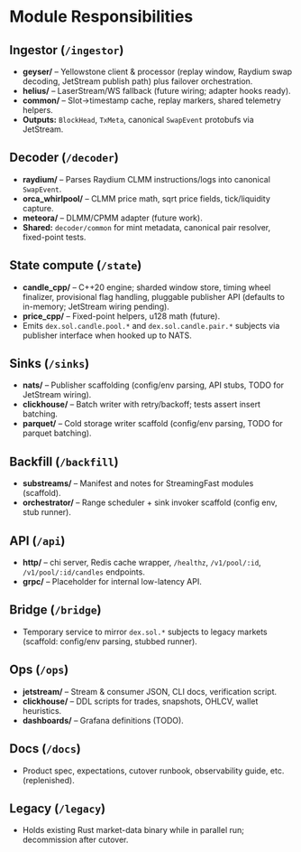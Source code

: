 # Module Responsibilities

## Ingestor (`/ingestor`)
- **geyser/** – Yellowstone client & processor (replay window, Raydium swap decoding, JetStream publish path) plus failover orchestration.
- **helius/** – LaserStream/WS fallback (future wiring; adapter hooks ready).
- **common/** – Slot→timestamp cache, replay markers, shared telemetry helpers.
- **Outputs:** `BlockHead`, `TxMeta`, canonical `SwapEvent` protobufs via JetStream.

## Decoder (`/decoder`)
- **raydium/** – Parses Raydium CLMM instructions/logs into canonical `SwapEvent`.
- **orca_whirlpool/** – CLMM price math, sqrt price fields, tick/liquidity capture.
- **meteora/** – DLMM/CPMM adapter (future work).
- **Shared:** `decoder/common` for mint metadata, canonical pair resolver, fixed-point tests.

## State compute (`/state`)
- **candle_cpp/** – C++20 engine; sharded window store, timing wheel finalizer, provisional flag handling, pluggable publisher API (defaults to in-memory; JetStream wiring pending).
- **price_cpp/** – Fixed-point helpers, u128 math (future).
- Emits `dex.sol.candle.pool.*` and `dex.sol.candle.pair.*` subjects via publisher interface when hooked up to NATS.

## Sinks (`/sinks`)
- **nats/** – Publisher scaffolding (config/env parsing, API stubs, TODO for JetStream wiring).
- **clickhouse/** – Batch writer with retry/backoff; tests assert insert batching.
- **parquet/** – Cold storage writer scaffold (config/env parsing, TODO for parquet batching).

## Backfill (`/backfill`)
- **substreams/** – Manifest and notes for StreamingFast modules (scaffold).
- **orchestrator/** – Range scheduler + sink invoker scaffold (config env, stub runner).

## API (`/api`)
- **http/** – chi server, Redis cache wrapper, `/healthz`, `/v1/pool/:id`, `/v1/pool/:id/candles` endpoints.
- **grpc/** – Placeholder for internal low-latency API.

## Bridge (`/bridge`)
- Temporary service to mirror `dex.sol.*` subjects to legacy markets (scaffold: config/env parsing, stubbed runner).

## Ops (`/ops`)
- **jetstream/** – Stream & consumer JSON, CLI docs, verification script.
- **clickhouse/** – DDL scripts for trades, snapshots, OHLCV, wallet heuristics.
- **dashboards/** – Grafana definitions (TODO).

## Docs (`/docs`)
- Product spec, expectations, cutover runbook, observability guide, etc. (replenished).

## Legacy (`/legacy`)
- Holds existing Rust market-data binary while in parallel run; decommission after cutover.
